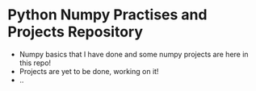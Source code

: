 # Python Numpy Practises and Projects Repository

- Numpy basics that I have done and some numpy projects are here in this repo!
- Projects are yet to be done, working on it!
- ..
